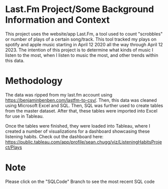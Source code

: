 # Last.Fm Project/Some Background Information and Context
This project uses the website/app Last.Fm, a tool used to count "scrobbles" or number of plays of a certain song/track.
This tool tracked my plays on spotify and apple music starting in April 12 2020 all the way through April 12 2023. 
The intention of this project is to determine what kinds of music I listen to the most, when I listen to music the most, and other trends within this data. 

# Methodology 
The data was ripped from my last.fm account using https://benjaminbenben.com/lastfm-to-csv/.
Then, this data was cleaned using Microsoft Excel and SQL. Then, SQL was further used to create tables from the master dataset. After that, these tables were imported into Excel for use in Tableau.

Once the tables were finished, they were loaded into Tableau, where I created a number of visualizations for a dashboard showcasing these listening habits. Check out the dashboard here: https://public.tableau.com/app/profile/sean.chugg/viz/ListeningHabitsProject/Plays

# Note
Please click on the "SQLCode" Branch to see the most recent SQL code
